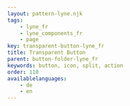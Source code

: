 ```yaml
---
layout: pattern-lyne.njk
tags: 
    - lyne_fr
    - lyne_components_fr
    - page
key: transparent-button-lyne_fr
title: Transparent Button
parent: button-folder-lyne_fr
keywords: button, icon, split, action
order: 110
availablelanguages: 
    - de
    - en
---
```

